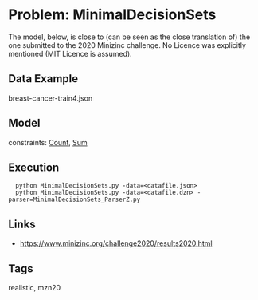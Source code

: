 # Problem: MinimalDecisionSets

The model, below, is close to (can be seen as the close translation of) the one submitted to the 2020 Minizinc challenge.
No Licence was explicitly mentioned (MIT Licence is assumed).

## Data Example
  breast-cancer-train4.json

## Model
  constraints: [Count](https://pycsp.org/documentation/constraints/Count), [Sum](https://pycsp.org/documentation/constraints/Sum)

## Execution
```
  python MinimalDecisionSets.py -data=<datafile.json>
  python MinimalDecisionSets.py -data=<datafile.dzn> -parser=MinimalDecisionSets_ParserZ.py
```

## Links
  - https://www.minizinc.org/challenge2020/results2020.html

## Tags
  realistic, mzn20
